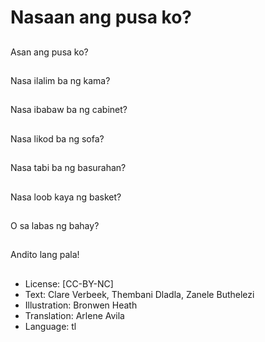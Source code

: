 # Nasaan ang pusa ko?

##
Asan ang pusa ko?

##
Nasa ilalim ba ng kama?

##
Nasa ibabaw ba ng cabinet?

##
Nasa likod ba ng sofa?

##
Nasa tabi ba ng basurahan?

##
Nasa loob kaya ng basket?

##
O sa labas ng bahay?

##
Andito lang pala!

##
* License: [CC-BY-NC]
* Text: Clare Verbeek, Thembani Dladla, Zanele Buthelezi
* Illustration: Bronwen Heath
* Translation: Arlene Avila
* Language: tl
